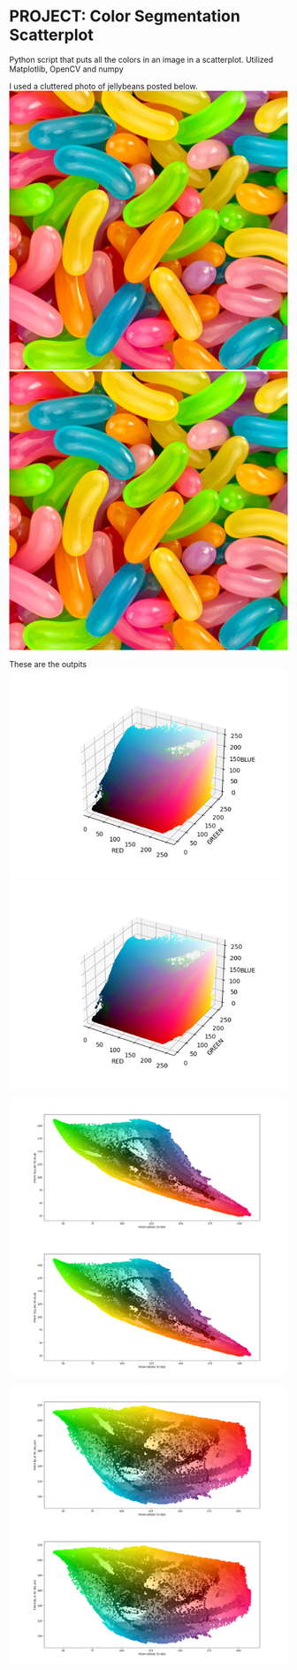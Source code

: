 <h1>PROJECT: Color Segmentation Scatterplot</h1>
Python script that puts all the colors in an image in a scatterplot. Utilized Matplotlib, OpenCV and numpy

I used a cluttered photo of jellybeans posted below. 
![Alt text](./jellybean.jpg)
<img src="./jellybean.jpg">

These are the outpits
![Alt text](./Output/Figure_1.png)
<img src="./Output/Figure_1.png">

![Alt text](./Output/Figure_2.png)
<img src="./Output/Figure_2.png">

![Alt text](./Output/Figure_3.png)
<img src="./Output/Figure_3.png">





